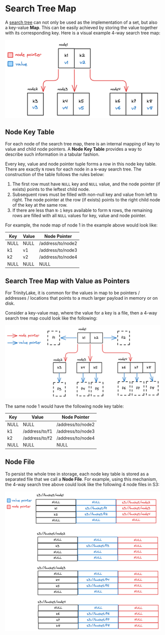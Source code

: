 # Search Tree Map

A [search tree](./search-tree.md) can not only be used as the implementation of a set, but also a key-value **Map**.
This can be easily achieved by storing the value together with its corresponding key. 
Here is a visual example 4-way search tree map:

![search-tree-map](search-tree-map.png)


## Node Key Table

For each node of the search tree map, there is an internal mapping of key to value and child node pointers.
A **Node Key Table** provides a way to describe such information in a tabular fashion.

Every key, value and node pointer tuple forms a row in this node key table.
There are exactly `N` rows for each node in a `N`-way search tree.
The construction of the table follows the rules below:

1. The first row must have `NULL` key and `NULL` value, and the node pointer (if exists) points to the leftest child node.
2. Subsequent rows must be filled with non-null key and value from left to right. 
    The node pointer at the row (if exists) points to the right child node of the key at the same row.
3. If there are less than `N-1` keys available to form `N` rows, the remaining rows are filled with all `NULL` values for key, 
    value and node pointer.

For example, the node map of node 1 in the example above would look like:

| Key  | Value | Node Pointer      |
|------|-------|-------------------|
| NULL | NULL  | /address/to/node2 |
| k1   | v1    | /address/to/node3 |
| k2   | v2    | /address/to/node4 |
| NULL | NULL  | NULL              |


## Search Tree Map with Value as Pointers

For TrinityLake, it is common for the values in map to be pointers / addresses / locations 
that points to a much larger payload in memory or on disk.

Consider a key-value map, where the value for a key is a file,
then a 4-way search tree map could look like the following:

![search-tree-files](search-tree-files.png)

The same node 1 would have the following node key table:

| Key  | Value          | Node Pointer      |
|------|----------------|-------------------|
| NULL | NULL           | /address/to/node2 |
| k1   | /address/to/f1 | /address/to/node3 |
| k2   | /address/to/f2 | /address/to/node4 |
| NULL | NULL           | NULL              |


## Node File

To persist the whole tree in storage, each node key table is stored as a separated file that we call a **Node File**.
For example, using this mechanism, the 4-way search tree above could look like the following 4 node files in S3:

![search-tree-storage](search-tree-storage.png)

